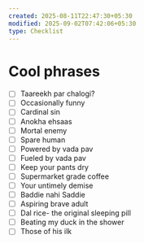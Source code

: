 ```yaml
---
created: 2025-08-11T22:47:30+05:30
modified: 2025-09-02T07:42:06+05:30
type: Checklist
---
```


# Cool phrases

- [ ] Taareekh par chalogi?
- [ ] Occasionally funny
- [ ] Cardinal sin
- [ ] Anokha ehsaas
- [ ] Mortal enemy 
- [ ] Spare human
- [ ] Powered by vada pav
- [ ] Fueled by vada pav
- [ ] Keep your pants dry
- [ ] Supermarket grade coffee
- [ ] Your untimely demise
- [ ] Baddie nahi Saddie
- [ ] Aspiring brave adult
- [ ] Dal rice- the original sleeping pill 
- [ ] Beating my duck in the shower
- [ ] Those of his ilk
